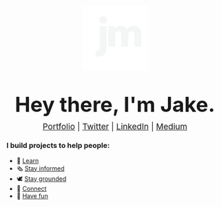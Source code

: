 <div align="center">
  <img alt="Headshot" src="./images/logo-new-nobrdr.svg" width="150"/>
</div>
<h1 style="font-size: 48px; line-height: 20px;" align="center">Hey there, I'm Jake.</h1>
<p style="font-size: 19px; line-height: 20px;" align="center">
    <a href="https://jakemccambley.com/">Portfolio</a> | 
    <a href="https://twitter.com/JakeMcCambley">Twitter</a> | 
    <a href="https://www.linkedin.com/in/jakemccambley/">LinkedIn</a> | 
    <a href="https://jakemccambley.medium.com/">Medium</a> 
</p>

### I build projects to help people:
- 🖤 [Learn](https://mccambley.github.io/US-Racism)
- 🗞 [Stay informed](https://github.com/McCambley/news-explorer-frontend)
- 🕊 [Stay grounded](https://mccambley.github.io/hacktober-code-jam/)
- 📸 [Connect](https://mccambley.students.nomoreparties.site/)
- 🥁 [Have fun](https://mccambley.github.io/JSPlayground/projects/drum-kit/index.html)


